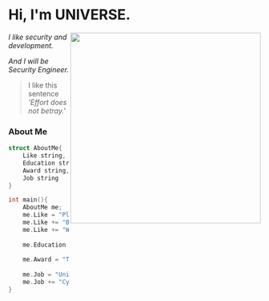 # Hi, I'm UNIVERSE.

<img align='right' src="https://github-readme-stats.vercel.app/api?username=Lactea98&show_icons=true&theme=radical" width="380">

*I like security and development.*

*And I will be Security Engineer.*

> I like this sentence *'Effort does not betray.'*



### About Me

```c++
struct AboutMe{
	Like string,
	Education string,
	Award string,
	Job string
}

int main(){
	AboutMe me;
	me.Like = "Playing CTF";
	me.Like += "Bugbounty";
	me.Like += "Web and pwnable";
	
	me.Education = "C lang 청출어람";
	
	me.Award = "The 5th Development Security Contest 'Encouragement Award'";
	
	me.Job = "University CERT (2017 ~ )";
	me.Job += "Cyber Operation Center soldier (2019 ~ 2020)";
}
```
